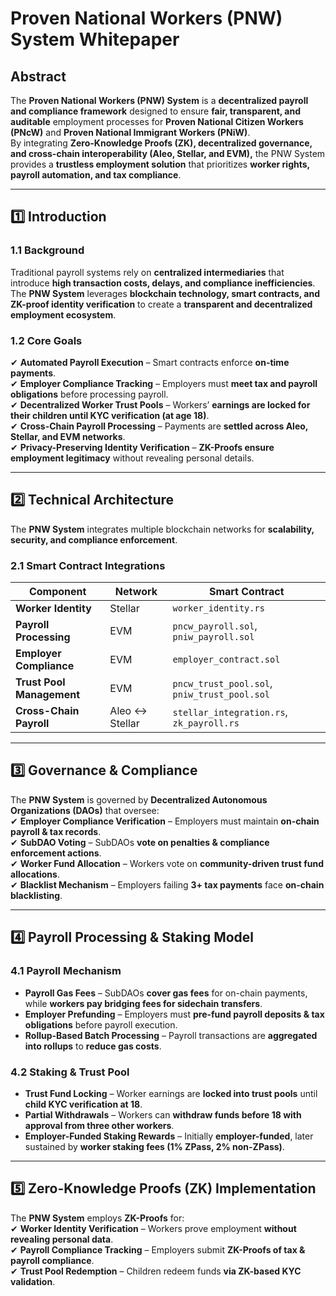 # Proven National Workers (PNW) System Whitepaper  

## **Abstract**  
The **Proven National Workers (PNW) System** is a **decentralized payroll and compliance framework** designed to ensure **fair, transparent, and auditable** employment processes for **Proven National Citizen Workers (PNcW)** and **Proven National Immigrant Workers (PNiW)**.  
By integrating **Zero-Knowledge Proofs (ZK), decentralized governance, and cross-chain interoperability (Aleo, Stellar, and EVM),** the PNW System provides a **trustless employment solution** that prioritizes **worker rights, payroll automation, and tax compliance**.  

---

## **1️⃣ Introduction**  

### **1.1 Background**  
Traditional payroll systems rely on **centralized intermediaries** that introduce **high transaction costs, delays, and compliance inefficiencies**. The **PNW System** leverages **blockchain technology, smart contracts, and ZK-proof identity verification** to create a **transparent and decentralized employment ecosystem**.

### **1.2 Core Goals**  
✔ **Automated Payroll Execution** – Smart contracts enforce **on-time payments**.  
✔ **Employer Compliance Tracking** – Employers must **meet tax and payroll obligations** before processing payroll.  
✔ **Decentralized Worker Trust Pools** – Workers’ **earnings are locked for their children until KYC verification (at age 18)**.  
✔ **Cross-Chain Payroll Processing** – Payments are **settled across Aleo, Stellar, and EVM networks**.  
✔ **Privacy-Preserving Identity Verification** – **ZK-Proofs ensure employment legitimacy** without revealing personal details.  

---

## **2️⃣ Technical Architecture**  

The **PNW System** integrates multiple blockchain networks for **scalability, security, and compliance enforcement**.

### **2.1 Smart Contract Integrations**  
| Component              | Network       | Smart Contract            |
|------------------------|--------------|---------------------------|
| **Worker Identity**    | Stellar      | `worker_identity.rs`      |
| **Payroll Processing** | EVM          | `pncw_payroll.sol`, `pniw_payroll.sol` |
| **Employer Compliance** | EVM          | `employer_contract.sol`   |
| **Trust Pool Management** | EVM        | `pncw_trust_pool.sol`, `pniw_trust_pool.sol` |
| **Cross-Chain Payroll** | Aleo ↔ Stellar | `stellar_integration.rs`, `zk_payroll.rs` |

---

## **3️⃣ Governance & Compliance**  

The **PNW System** is governed by **Decentralized Autonomous Organizations (DAOs)** that oversee:  
✔ **Employer Compliance Verification** – Employers must maintain **on-chain payroll & tax records**.  
✔ **SubDAO Voting** – SubDAOs **vote on penalties & compliance enforcement actions**.  
✔ **Worker Fund Allocation** – Workers vote on **community-driven trust fund allocations**.  
✔ **Blacklist Mechanism** – Employers failing **3+ tax payments** face **on-chain blacklisting**.  

---

## **4️⃣ Payroll Processing & Staking Model**  

### **4.1 Payroll Mechanism**  
- **Payroll Gas Fees** – SubDAOs **cover gas fees** for on-chain payments, while **workers pay bridging fees for sidechain transfers**.  
- **Employer Prefunding** – Employers must **pre-fund payroll deposits & tax obligations** before payroll execution.  
- **Rollup-Based Batch Processing** – Payroll transactions are **aggregated into rollups** to **reduce gas costs**.  

### **4.2 Staking & Trust Pool**  
- **Trust Fund Locking** – Worker earnings are **locked into trust pools** until **child KYC verification at 18**.  
- **Partial Withdrawals** – Workers can **withdraw funds before 18 with approval from three other workers**.  
- **Employer-Funded Staking Rewards** – Initially **employer-funded**, later sustained by **worker staking fees (1% ZPass, 2% non-ZPass)**.  

---

## **5️⃣ Zero-Knowledge Proofs (ZK) Implementation**  

The **PNW System** employs **ZK-Proofs** for:  
✔ **Worker Identity Verification** – Workers prove employment **without revealing personal data**.  
✔ **Payroll Compliance Tracking** – Employers submit **ZK-Proofs of tax & payroll compliance**.  
✔ **Trust Pool Redemption** – Children redeem funds **via ZK-based KYC validation**.  
